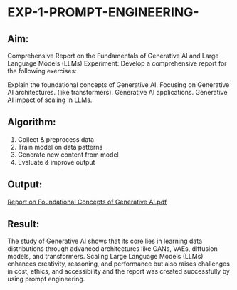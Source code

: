 # EXP-1-PROMPT-ENGINEERING-

## Aim: 
Comprehensive Report on the Fundamentals of Generative AI and Large Language Models (LLMs)
Experiment: Develop a comprehensive report for the following exercises:

Explain the foundational concepts of Generative AI.
Focusing on Generative AI architectures. (like transformers).
Generative AI applications.
Generative AI impact of scaling in LLMs.

## Algorithm:

1. Collect & preprocess data
2. Train model on data patterns
3. Generate new content from model
4. Evaluate & improve output

## Output:

[Report on Foundational Concepts of Generative AI.pdf](https://github.com/user-attachments/files/22056367/Report.on.Foundational.Concepts.of.Generative.AI.pdf)

## Result:
The study of Generative AI shows that its core lies in learning data distributions through advanced architectures like GANs, VAEs, diffusion models, and transformers. Scaling Large Language Models (LLMs) enhances creativity, reasoning, and performance but also raises challenges in cost, ethics, and accessibility and the report was created successfully by using prompt engineering.
